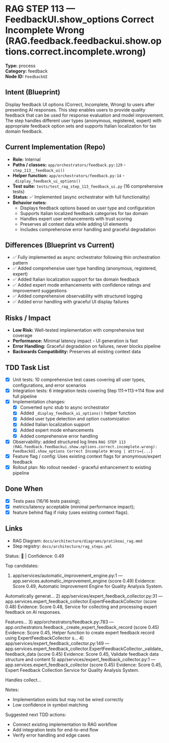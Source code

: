 # RAG STEP 113 — FeedbackUI.show_options Correct Incomplete Wrong (RAG.feedback.feedbackui.show.options.correct.incomplete.wrong)

**Type:** process  
**Category:** feedback  
**Node ID:** `FeedbackUI`

## Intent (Blueprint)
Display feedback UI options (Correct, Incomplete, Wrong) to users after presenting AI responses. This step enables users to provide quality feedback that can be used for response evaluation and model improvement. The step handles different user types (anonymous, registered, expert) with appropriate feedback option sets and supports Italian localization for tax domain feedback.

## Current Implementation (Repo)
- **Role:** Internal
- **Paths / classes:** `app/orchestrators/feedback.py:129` - `step_113__feedback_ui()`
- **Helper function:** `app/orchestrators/feedback.py:14` - `_display_feedback_ui_options()`
- **Test suite:** `tests/test_rag_step_113_feedback_ui.py` (16 comprehensive tests)
- **Status:** ✅ Implemented (async orchestrator with full functionality)
- **Behavior notes:**
  - Displays feedback options based on user type and configuration
  - Supports Italian localized feedback categories for tax domain
  - Handles expert user enhancements with trust scoring
  - Preserves all context data while adding UI elements
  - Includes comprehensive error handling and graceful degradation

## Differences (Blueprint vs Current)
- ✅ Fully implemented as async orchestrator following thin orchestration pattern
- ✅ Added comprehensive user type handling (anonymous, registered, expert)
- ✅ Added Italian localization support for tax domain feedback
- ✅ Added expert mode enhancements with confidence ratings and improvement suggestions
- ✅ Added comprehensive observability with structured logging
- ✅ Added error handling with graceful UI display failures

## Risks / Impact
- **Low Risk:** Well-tested implementation with comprehensive test coverage
- **Performance:** Minimal latency impact - UI generation is fast
- **Error Handling:** Graceful degradation on failures, never blocks pipeline
- **Backwards Compatibility:** Preserves all existing context data

## TDD Task List
- [x] Unit tests: 10 comprehensive test cases covering all user types, configurations, and error scenarios
- [x] Integration tests: 6 integration tests covering Step 111→113→114 flow and full pipeline
- [x] Implementation changes:
  - [x] Converted sync stub to async orchestrator
  - [x] Added `_display_feedback_ui_options()` helper function
  - [x] Added user type detection and option customization
  - [x] Added Italian localization support
  - [x] Added expert mode enhancements
  - [x] Added comprehensive error handling
- [x] Observability: added structured log lines
  `RAG STEP 113 (RAG.feedback.feedbackui.show.options.correct.incomplete.wrong): FeedbackUI.show_options Correct Incomplete Wrong | attrs={...}`
- [x] Feature flag / config: Uses existing context flags for anonymous/expert feedback
- [x] Rollout plan: No rollout needed - graceful enhancement to existing pipeline

## Done When
- [x] Tests pass (16/16 tests passing);
- [x] metrics/latency acceptable (minimal performance impact);
- [x] feature behind flag if risky (uses existing context flags).

## Links
- RAG Diagram: `docs/architecture/diagrams/pratikoai_rag.mmd`
- Step registry: `docs/architecture/rag_steps.yml`


<!-- AUTO-AUDIT:BEGIN -->
Status: 🔌  |  Confidence: 0.49

Top candidates:
1) app/services/automatic_improvement_engine.py:1 — app.services.automatic_improvement_engine (score 0.49)
   Evidence: Score 0.49, Automatic Improvement Engine for Quality Analysis System.

Automatically generat...
2) app/services/expert_feedback_collector.py:31 — app.services.expert_feedback_collector.ExpertFeedbackCollector (score 0.48)
   Evidence: Score 0.48, Service for collecting and processing expert feedback on AI responses.

Features...
3) app/orchestrators/feedback.py:783 — app.orchestrators.feedback._create_expert_feedback_record (score 0.45)
   Evidence: Score 0.45, Helper function to create expert feedback record using ExpertFeedbackCollector s...
4) app/services/expert_feedback_collector.py:149 — app.services.expert_feedback_collector.ExpertFeedbackCollector._validate_feedback_data (score 0.45)
   Evidence: Score 0.45, Validate feedback data structure and content
5) app/services/expert_feedback_collector.py:1 — app.services.expert_feedback_collector (score 0.45)
   Evidence: Score 0.45, Expert Feedback Collection Service for Quality Analysis System.

Handles collect...

Notes:
- Implementation exists but may not be wired correctly
- Low confidence in symbol matching

Suggested next TDD actions:
- Connect existing implementation to RAG workflow
- Add integration tests for end-to-end flow
- Verify error handling and edge cases
<!-- AUTO-AUDIT:END -->
